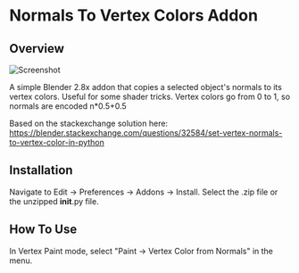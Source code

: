 # Normals To Vertex Colors Addon
## Overview
![Screenshot](http://www.philippseifried.com/github/normals_to_vertex_colors.gif)

A simple Blender 2.8x addon that copies a selected object's normals to its vertex colors. Useful for some shader tricks. Vertex colors go from 0 to 1, so normals are encoded n*0.5+0.5

Based on the stackexchange solution here: https://blender.stackexchange.com/questions/32584/set-vertex-normals-to-vertex-color-in-python

## Installation
Navigate to Edit -> Preferences -> Addons -> Install. Select the .zip file or the unzipped __init__.py file.

## How To Use
In Vertex Paint mode, select "Paint -> Vertex Color from Normals" in the menu.
